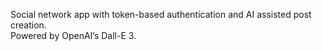 Social network app with token-based authentication and AI assisted post creation. <br/>
Powered by OpenAI’s Dall-E 3.
